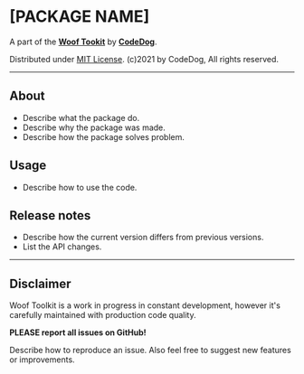 ﻿# [PACKAGE NAME]

A part of the [**Woof Tookit**](../../Readme.md)
by **[CodeDog](https://www.codedog.pl)**.

Distributed under [MIT License](https://en.wikipedia.org/wiki/MIT_License).
(c)2021 by CodeDog, All rights reserved.

---

## About

- Describe what the package do.
- Describe why the package was made.
- Describe how the package solves problem.

## Usage

- Describe how to use the code.

## Release notes

- Describe how the current version differs from previous versions.
- List the API changes.

---

## Disclaimer

Woof Toolkit is a work in progress in constant development,
however it's carefully maintained with production code quality.

**PLEASE report all issues on GitHub!**

Describe how to reproduce an issue.
Also feel free to suggest new features or improvements.
